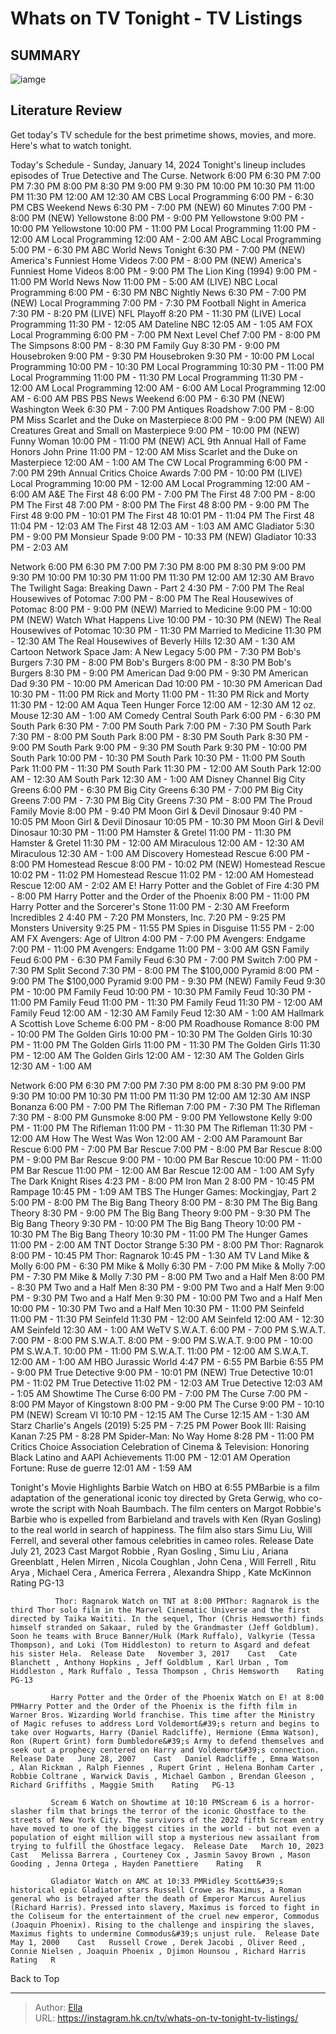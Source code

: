 # Whats on TV Tonight - TV Listings


## SUMMARY 

![iamge](https://static1.srcdn.com/wordpress/wp-content/uploads/2023/11/screenrant-tv-guide.jpg)

## Literature Review
Get today&#39;s TV schedule for the best primetime shows, movies, and more. Here&#39;s what to watch tonight.


 Today&#39;s Schedule - Sunday, January 14, 2024 
Tonight&#39;s lineup includes episodes of True Detective and The Curse.
 Network  6:00 PM  6:30 PM  7:00 PM  7:30 PM  8:00 PM  8:30 PM  9:00 PM  9:30 PM  10:00 PM  10:30 PM  11:00 PM  11:30 PM  12:00 AM  12:30 AM   CBS            Local Programming  6:00 PM - 6:30 PM     CBS Weekend News  6:30 PM - 7:00 PM (NEW)     60 Minutes  7:00 PM - 8:00 PM (NEW)     Yellowstone  8:00 PM - 9:00 PM     Yellowstone  9:00 PM - 10:00 PM     Yellowstone  10:00 PM - 11:00 PM     Local Programming  11:00 PM - 12:00 AM     Local Programming  12:00 AM - 2:00 AM      ABC            Local Programming  5:00 PM - 6:30 PM     ABC World News Tonight  6:30 PM - 7:00 PM (NEW)     America&#39;s Funniest Home Videos  7:00 PM - 8:00 PM (NEW)     America&#39;s Funniest Home Videos  8:00 PM - 9:00 PM     The Lion King (1994)  9:00 PM - 11:00 PM     World News Now  11:00 PM - 5:00 AM (LIVE)      NBC            Local Programming  6:00 PM - 6:30 PM     NBC Nightly News  6:30 PM - 7:00 PM (NEW)     Local Programming  7:00 PM - 7:30 PM     Football Night in America  7:30 PM - 8:20 PM (LIVE)     NFL Playoff  8:20 PM - 11:30 PM (LIVE)     Local Programming  11:30 PM - 12:05 AM     Dateline NBC  12:05 AM - 1:05 AM      FOX            Local Programming  6:00 PM - 7:00 PM     Next Level Chef  7:00 PM - 8:00 PM     The Simpsons  8:00 PM - 8:30 PM     Family Guy  8:30 PM - 9:00 PM     Housebroken  9:00 PM - 9:30 PM     Housebroken  9:30 PM - 10:00 PM     Local Programming  10:00 PM - 10:30 PM     Local Programming  10:30 PM - 11:00 PM     Local Programming  11:00 PM - 11:30 PM     Local Programming  11:30 PM - 12:00 AM     Local Programming  12:00 AM - 6:00 AM     Local Programming  12:00 AM - 6:00 AM      PBS            PBS News Weekend  6:00 PM - 6:30 PM (NEW)     Washington Week  6:30 PM - 7:00 PM     Antiques Roadshow  7:00 PM - 8:00 PM     Miss Scarlet and the Duke on Masterpiece  8:00 PM - 9:00 PM (NEW)     All Creatures Great and Small on Masterpiece  9:00 PM - 10:00 PM (NEW)     Funny Woman  10:00 PM - 11:00 PM (NEW)     ACL 9th Annual Hall of Fame Honors John Prine  11:00 PM - 12:00 AM     Miss Scarlet and the Duke on Masterpiece  12:00 AM - 1:00 AM      The CW            Local Programming  6:00 PM - 7:00 PM     29th Annual Critics Choice Awards  7:00 PM - 10:00 PM (LIVE)     Local Programming  10:00 PM - 12:00 AM     Local Programming  12:00 AM - 6:00 AM      A&amp;E            The First 48  6:00 PM - 7:00 PM     The First 48  7:00 PM - 8:00 PM     The First 48  7:00 PM - 8:00 PM     The First 48  8:00 PM - 9:00 PM     The First 48  9:00 PM - 10:01 PM     The First 48  10:01 PM - 11:04 PM     The First 48  11:04 PM - 12:03 AM     The First 48  12:03 AM - 1:03 AM      AMC            Gladiator  5:30 PM - 9:00 PM     Monsieur Spade  9:00 PM - 10:33 PM (NEW)     Gladiator  10:33 PM - 2:03 AM      



 Network  6:00 PM  6:30 PM  7:00 PM  7:30 PM  8:00 PM  8:30 PM  9:00 PM  9:30 PM  10:00 PM  10:30 PM  11:00 PM  11:30 PM  12:00 AM  12:30 AM   Bravo            The Twilight Saga: Breaking Dawn - Part 2  4:30 PM - 7:00 PM     The Real Housewives of Potomac  7:00 PM - 8:00 PM     The Real Housewives of Potomac  8:00 PM - 9:00 PM (NEW)     Married to Medicine  9:00 PM - 10:00 PM (NEW)     Watch What Happens Live  10:00 PM - 10:30 PM (NEW)     The Real Housewives of Potomac  10:30 PM - 11:30 PM     Married to Medicine  11:30 PM - 12:30 AM     The Real Housewives of Beverly Hills  12:30 AM - 1:30 AM      Cartoon Network            Space Jam: A New Legacy  5:00 PM - 7:30 PM     Bob&#39;s Burgers  7:30 PM - 8:00 PM     Bob&#39;s Burgers  8:00 PM - 8:30 PM     Bob&#39;s Burgers  8:30 PM - 9:00 PM     American Dad  9:00 PM - 9:30 PM     American Dad  9:30 PM - 10:00 PM     American Dad  10:00 PM - 10:30 PM     American Dad  10:30 PM - 11:00 PM     Rick and Morty  11:00 PM - 11:30 PM     Rick and Morty  11:30 PM - 12:00 AM     Aqua Teen Hunger Force  12:00 AM - 12:30 AM     12 oz. Mouse  12:30 AM - 1:00 AM      Comedy Central            South Park  6:00 PM - 6:30 PM     South Park  6:30 PM - 7:00 PM     South Park  7:00 PM - 7:30 PM     South Park  7:30 PM - 8:00 PM     South Park  8:00 PM - 8:30 PM     South Park  8:30 PM - 9:00 PM     South Park  9:00 PM - 9:30 PM     South Park  9:30 PM - 10:00 PM     South Park  10:00 PM - 10:30 PM     South Park  10:30 PM - 11:00 PM     South Park  11:00 PM - 11:30 PM     South Park  11:30 PM - 12:00 AM     South Park  12:00 AM - 12:30 AM     South Park  12:30 AM - 1:00 AM      Disney Channel            Big City Greens  6:00 PM - 6:30 PM     Big City Greens  6:30 PM - 7:00 PM     Big City Greens  7:00 PM - 7:30 PM     Big City Greens  7:30 PM - 8:00 PM     The Proud Family Movie  8:00 PM - 9:40 PM     Moon Girl &amp; Devil Dinosaur  9:40 PM - 10:05 PM     Moon Girl &amp; Devil Dinosaur  10:05 PM - 10:30 PM     Moon Girl &amp; Devil Dinosaur  10:30 PM - 11:00 PM     Hamster &amp; Gretel  11:00 PM - 11:30 PM     Hamster &amp; Gretel  11:30 PM - 12:00 AM     Miraculous  12:00 AM - 12:30 AM     Miraculous  12:30 AM - 1:00 AM      Discovery            Homestead Rescue  6:00 PM - 8:00 PM     Homestead Rescue  8:00 PM - 10:02 PM (NEW)     Homestead Rescue  10:02 PM - 11:02 PM     Homestead Rescue  11:02 PM - 12:00 AM     Homestead Rescue  12:00 AM - 2:02 AM      E!            Harry Potter and the Goblet of Fire  4:30 PM - 8:00 PM     Harry Potter and the Order of the Phoenix  8:00 PM - 11:00 PM     Harry Potter and the Sorcerer&#39;s Stone  11:00 PM - 2:30 AM      Freeform            Incredibles 2  4:40 PM - 7:20 PM     Monsters, Inc.  7:20 PM - 9:25 PM     Monsters University  9:25 PM - 11:55 PM     Spies in Disguise  11:55 PM - 2:00 AM      FX            Avengers: Age of Ultron  4:00 PM - 7:00 PM     Avengers: Endgame  7:00 PM - 11:00 PM     Avengers: Endgame  11:00 PM - 3:00 AM      GSN            Family Feud  6:00 PM - 6:30 PM     Family Feud  6:30 PM - 7:00 PM     Switch  7:00 PM - 7:30 PM     Split Second  7:30 PM - 8:00 PM     The $100,000 Pyramid  8:00 PM - 9:00 PM     The $100,000 Pyramid  9:00 PM - 9:30 PM (NEW)     Family Feud  9:30 PM - 10:00 PM     Family Feud  10:00 PM - 10:30 PM     Family Feud  10:30 PM - 11:00 PM     Family Feud  11:00 PM - 11:30 PM     Family Feud  11:30 PM - 12:00 AM     Family Feud  12:00 AM - 12:30 AM     Family Feud  12:30 AM - 1:00 AM      Hallmark            A Scottish Love Scheme  6:00 PM - 8:00 PM     Roadhouse Romance  8:00 PM - 10:00 PM     The Golden Girls  10:00 PM - 10:30 PM     The Golden Girls  10:30 PM - 11:00 PM     The Golden Girls  11:00 PM - 11:30 PM     The Golden Girls  11:30 PM - 12:00 AM     The Golden Girls  12:00 AM - 12:30 AM     The Golden Girls  12:30 AM - 1:00 AM      






 Network  6:00 PM  6:30 PM  7:00 PM  7:30 PM  8:00 PM  8:30 PM  9:00 PM  9:30 PM  10:00 PM  10:30 PM  11:00 PM  11:30 PM  12:00 AM  12:30 AM   INSP            Bonanza  6:00 PM - 7:00 PM     The Rifleman  7:00 PM - 7:30 PM     The Rifleman  7:30 PM - 8:00 PM     Gunsmoke  8:00 PM - 9:00 PM     Yellowstone Kelly  9:00 PM - 11:00 PM     The Rifleman  11:00 PM - 11:30 PM     The Rifleman  11:30 PM - 12:00 AM     How The West Was Won  12:00 AM - 2:00 AM      Paramount            Bar Rescue  6:00 PM - 7:00 PM     Bar Rescue  7:00 PM - 8:00 PM     Bar Rescue  8:00 PM - 9:00 PM     Bar Rescue  9:00 PM - 10:00 PM     Bar Rescue  10:00 PM - 11:00 PM     Bar Rescue  11:00 PM - 12:00 AM     Bar Rescue  12:00 AM - 1:00 AM      Syfy            The Dark Knight Rises  4:23 PM - 8:00 PM     Iron Man 2  8:00 PM - 10:45 PM     Rampage  10:45 PM - 1:09 AM      TBS            The Hunger Games: Mockingjay, Part 2  5:00 PM - 8:00 PM     The Big Bang Theory  8:00 PM - 8:30 PM     The Big Bang Theory  8:30 PM - 9:00 PM     The Big Bang Theory  9:00 PM - 9:30 PM     The Big Bang Theory  9:30 PM - 10:00 PM     The Big Bang Theory  10:00 PM - 10:30 PM     The Big Bang Theory  10:30 PM - 11:00 PM     The Hunger Games  11:00 PM - 2:00 AM      TNT            Doctor Strange  5:30 PM - 8:00 PM     Thor: Ragnarok  8:00 PM - 10:45 PM     Thor: Ragnarok  10:45 PM - 1:30 AM      TV Land            Mike &amp; Molly  6:00 PM - 6:30 PM     Mike &amp; Molly  6:30 PM - 7:00 PM     Mike &amp; Molly  7:00 PM - 7:30 PM     Mike &amp; Molly  7:30 PM - 8:00 PM     Two and a Half Men  8:00 PM - 8:30 PM     Two and a Half Men  8:30 PM - 9:00 PM     Two and a Half Men  9:00 PM - 9:30 PM     Two and a Half Men  9:30 PM - 10:00 PM     Two and a Half Men  10:00 PM - 10:30 PM     Two and a Half Men  10:30 PM - 11:00 PM     Seinfeld  11:00 PM - 11:30 PM     Seinfeld  11:30 PM - 12:00 AM     Seinfeld  12:00 AM - 12:30 AM     Seinfeld  12:30 AM - 1:00 AM      WeTV            S.W.A.T.  6:00 PM - 7:00 PM     S.W.A.T.  7:00 PM - 8:00 PM     S.W.A.T.  8:00 PM - 9:00 PM     S.W.A.T.  9:00 PM - 10:00 PM     S.W.A.T.  10:00 PM - 11:00 PM     S.W.A.T.  11:00 PM - 12:00 AM     S.W.A.T.  12:00 AM - 1:00 AM      HBO            Jurassic World  4:47 PM - 6:55 PM     Barbie  6:55 PM - 9:00 PM     True Detective  9:00 PM - 10:01 PM (NEW)     True Detective  10:01 PM - 11:02 PM     True Detective  11:02 PM - 12:03 AM     True Detective  12:03 AM - 1:05 AM      Showtime            The Curse  6:00 PM - 7:00 PM     The Curse  7:00 PM - 8:00 PM     Mayor of Kingstown  8:00 PM - 9:00 PM     The Curse  9:00 PM - 10:10 PM (NEW)     Scream VI  10:10 PM - 12:15 AM     The Curse  12:15 AM - 1:30 AM      Starz            Charlie&#39;s Angels (2019)  5:25 PM - 7:25 PM     Power Book III: Raising Kanan  7:25 PM - 8:28 PM     Spider-Man: No Way Home  8:28 PM - 11:00 PM     Critics Choice Association Celebration of Cinema &amp; Television: Honoring Black Latino and AAPI Achievements  11:00 PM - 12:01 AM     Operation Fortune: Ruse de guerre  12:01 AM - 1:59 AM      





 Tonight&#39;s Movie Highlights 
             Barbie Watch on HBO at 6:55 PMBarbie is a film adaptation of the generational iconic toy directed by Greta Gerwig, who co-wrote the script with Noah Baumbach. The film centers on Margot Robbie&#39;s Barbie who is expelled from Barbieland and travels with Ken (Ryan Gosling) to the real world in search of happiness. The film also stars Simu Liu, Will Ferrell, and several other famous celebrities in cameo roles.  Release Date   July 21, 2023    Cast   Margot Robbie , Ryan Gosling , Simu Liu , Ariana Greenblatt , Helen Mirren , Nicola Coughlan , John Cena , Will Ferrell , Ritu Arya , Michael Cera , America Ferrera , Alexandra Shipp , Kate McKinnon    Rating   PG-13       




              Thor: Ragnarok Watch on TNT at 8:00 PMThor: Ragnarok is the third Thor solo film in the Marvel Cinematic Universe and the first directed by Taika Waititi. In the sequel, Thor (Chris Hemsworth) finds himself stranded on Sakaar, ruled by the Grandmaster (Jeff Goldblum). Soon he teams with Bruce Banner/Hulk (Mark Ruffalo), Valkyrie (Tessa Thompson), and Loki (Tom Hiddleston) to return to Asgard and defeat his sister Hela.  Release Date   November 3, 2017    Cast   Cate Blanchett , Anthony Hopkins , Jeff Goldblum , Karl Urban , Tom Hiddleston , Mark Ruffalo , Tessa Thompson , Chris Hemsworth    Rating   PG-13       

             Harry Potter and the Order of the Phoenix Watch on E! at 8:00 PMHarry Potter and the Order of the Phoenix is the fifth film in Warner Bros. Wizarding World franchise. This time after the Ministry of Magic refuses to address Lord Voldemort&#39;s return and begins to take over Hogwarts, Harry (Daniel Radcliffe), Hermione (Emma Watson), Ron (Rupert Grint) form Dumbledore&#39;s Army to defend themselves and seek out a prophecy centered on Harry and Voldemort&#39;s connection.  Release Date   June 28, 2007    Cast   Daniel Radcliffe , Emma Watson , Alan Rickman , Ralph Fiennes , Rupert Grint , Helena Bonham Carter , Robbie Coltrane , Warwick Davis , Michael Gambon , Brendan Gleeson , Richard Griffiths , Maggie Smith    Rating   PG-13       

             Scream 6 Watch on Showtime at 10:10 PMScream 6 is a horror-slasher film that brings the terror of the iconic Ghostface to the streets of New York City. The survivors of the 2022 fifth Scream entry have moved to one of the biggest cities in the world - but not even a population of eight million will stop a mysterious new assailant from trying to fulfill the Ghostface legacy.  Release Date   March 10, 2023    Cast   Melissa Barrera , Courteney Cox , Jasmin Savoy Brown , Mason Gooding , Jenna Ortega , Hayden Panettiere    Rating   R       

             Gladiator Watch on AMC at 10:33 PMRidley Scott&#39;s historical epic Gladiator stars Russell Crowe as Maximus, a Roman general who is betrayed after the death of Emperor Marcus Aurelius (Richard Harris). Pressed into slavery, Maximus is forced to fight in the Coliseum for the entertainment of the cruel new emperor, Commodus (Joaquin Phoenix). Rising to the challenge and inspiring the slaves, Maximus fights to undermine Commodus&#39;s unjust rule.  Release Date   May 1, 2000    Cast   Russell Crowe , Derek Jacobi , Oliver Reed , Connie Nielsen , Joaquin Phoenix , Djimon Hounsou , Richard Harris    Rating   R       

Back to Top



---

> Author: [Ella](https://instagram.hk.cn/)  
> URL: https://instagram.hk.cn/tv/whats-on-tv-tonight-tv-listings/  


